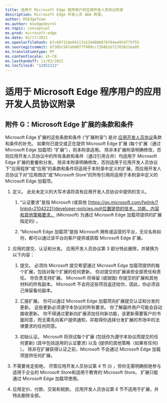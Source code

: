 ```yaml
---
title: 适用于 Microsoft Edge 程序用户的应用开发人员协议附录
description: Microsoft Edge 开发人员 ADA 附录。
author: MSEdgeTeam
ms.author: msedgedevrel
ms.topic: conceptual
ms.prod: microsoft-edge
ms.date: 02/17/2021
ms.openlocfilehash: b7c69712de84117a1244086870784ee954775f55
ms.sourcegitcommit: 8f385c507ab0077f989cc72b8b1b71703822ea95
ms.translationtype: MT
ms.contentlocale: zh-CN
ms.lasthandoff: 11/03/2022
ms.locfileid: "12852213"
---
```

# <a name="app-developer-agreement-addendum-for-microsoft-edge-program-users"></a>适用于 Microsoft Edge 程序用户的应用开发人员协议附录


<!-- ====================================================================== -->
## <a name="exhibit-g-terms-and-conditions-for-microsoft-edge-extensions"></a>附件 G：Microsoft Edge 扩展的条款和条件

Microsoft Edge 扩展的这些条款和条件 (“扩展附录”) 是对 [应用开发人员协议](https://go.microsoft.com/fwlink/p/?LinkID=221922)条款和条件的补充。  如果你已提交或正在提供 Microsoft Edge 扩展 (每个扩展（通过 Microsoft Edge 加载项) “扩展”），则本附录适用。  除非本扩展附录明确修改，否则应用开发人员协议中的所有条款和条件（通过引用合并）均适用于 Microsoft Edge 扩展的套餐和分发。  除非本附录明确修改，否则适用于应用开发人员协议下“应用程序”或“应用”的条款和条件将适用于本附录中定义的扩展，而应用开发人员协议下对“应用商店”或“Microsoft Store”的所有引用将适用于本附录中定义的 Microsoft Edge 加载项。

1.  定义。  此处未定义的大写术语将具有应用开发人员协议中提供的含义。

    1.  “认证要求”是指 Microsoft (或其他 [https://go.microsoft.com/fwlink/?linkid=2104222](developer-policies.md)位置提供的技术、功能、内容和其他策略要求， (Microsoft) 为通过 Microsoft Edge 加载项提供的扩展指定的) 。

    1.  “Microsoft Edge 加载项”是指 Microsoft 拥有或运营的平台，无论名称如何，都可以通过该平台向客户提供或获取 Microsoft Edge 扩展。

1.  应用的提交、认证和分发。  应用开发人员协议第 3 部分特此删除，并替换为以下内容：

    1.  提交。  必须向 Microsoft 提交希望通过 Microsoft Edge 加载项提供的每个扩展，包括对每个扩展的任何更新。  你对提交的扩展承担全部责任和责任。  你负责支持扩展。  Microsoft 将保留 (或销毁) 你提交的扩展和其他材料的所有副本。  Microsoft 不会将这些项目返还给你，因此，你必须自己保留备份副本。

    1.  汇报扩展。  你可以通过 Microsoft Edge 加载项向扩展提交认证和分发的更新。  这些更新必须遵守本协议的所有要求。  你了解最终用户可能会自动接收更新。  你不得通过更新向扩展添加任何新功能，该更新需要客户的书面同意，而无需先向客户提供通知，并取得你选择分发扩展的市场中的法律要求的任何同意。

    1.  初始认证。  Microsoft 将测试每个扩展 (包括你为遵守本协议而提交的任何更新)  (其中包括适用的认证要求) 以及 (提供的其他策略（如果有任何) ）。  除非在扩展获得认证之前，Microsoft 不会通过 Microsoft Edge 加载项提供任何扩展。

1.  不需要肯定拒绝。  尽管应用开发人员协议第 4 节 (i) ，但你无需明确拒绝参与适用于企业的 Microsoft Store和适用于教育的 Microsoft Store。  扩展只能通过 Microsoft Edge 加载项使用。

1.  应用定价、付款、交易和税款。  应用开发人员协议第 6 节不适用于扩展，并特此删除全部。
